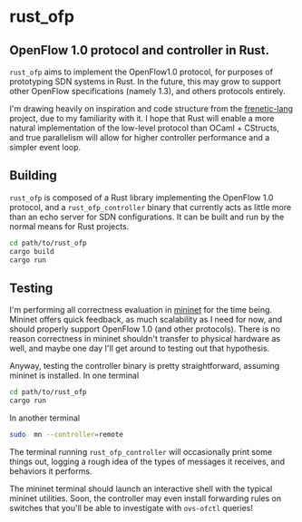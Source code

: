 rust_ofp
===
OpenFlow 1.0 protocol and controller in Rust.
---
`rust_ofp` aims to implement the OpenFlow1.0 protocol, for purposes of prototyping SDN systems in Rust. In the future, this may grow to support other OpenFlow specifications (namely 1.3), and others protocols entirely.

I'm drawing heavily on inspiration and code structure from the [frenetic-lang](https://github.com/frenetic-lang) project, due to my familiarity with it. I hope that Rust will enable a more natural implementation of the low-level protocol than OCaml + CStructs, and true parallelism will allow for higher controller performance and a simpler event loop.

Building
---
`rust_ofp` is composed of a Rust library implementing the OpenFlow 1.0 protocol, and a `rust_ofp_controller` binary that currently acts as little more than an echo server for SDN configurations. It can be built and run by the normal means for Rust projects.
```bash
cd path/to/rust_ofp
cargo build
cargo run
```

Testing
---
I'm performing all correctness evaluation in [mininet](https://mininet.org) for the time being. Mininet offers quick feedback, as much scalability as I need for now, and should properly support OpenFlow 1.0 (and other protocols). There is no reason correctness in mininet shouldn't transfer to physical hardware as well, and maybe one day I'll get around to testing out that hypothesis.

Anyway, testing the controller binary is pretty straightforward, assuming mininet is installed.
In one terminal
```bash
cd path/to/rust_ofp
cargo run
```
In another terminal
```bash
sudo  mn --controller=remote
```
The terminal running `rust_ofp_controller` will occasionally print some things out, logging a rough idea of the types of messages it receives, and behaviors it performs.

The mininet terminal should launch an interactive shell with the typical mininet utilities. Soon, the controller may even install forwarding rules on switches that you'll be able to investigate with `ovs-ofctl` queries!
